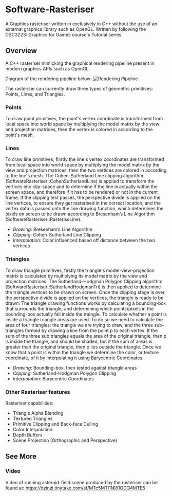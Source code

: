 # Software-Rasteriser
A Graphics rasteriser written in exclusively in C++ without the use of an external graphics library such as OpenGL.
Written by following the CSC3223: Graphics for Games course's Tutorial series.

## Overview
A C++ rasteriser mimicking the graphical rendering pipeline present in modern graphics APIs such as OpenGL.

Diagram of the rendering pipeline below:
![Rendering Pipeline](http://i64.tinypic.com/se5zww.jpg "Rendering Pipeline")

The rasteriser can currently draw three types of geometric primitives: Points, Lines, and Triangles.

### Points
To draw point primitives, the point's vertex coordinate is transformed from local space into world space by multiplying the model matrix by the view and projection matrices, then the vertex is colored in according to the point's mesh.

### Lines
To draw line primitives, firstly the line's vertex coordinates are transformed from local space into world space by multiplying the model matrix by the view and projection matrices, then the two vertices are colored in according to the line's mesh. The Cohen-Sutherland Line clipping algorithm (SoftwareRasteriser::CohenSutherlandLine) is applied to transform the vertices into clip-space and to determine if the line is actually within the screen space, and therefore if it has to be rendered or not in the current frame. If the clipping test passes, the perspective divide is applied on the line vertices, to ensure they get rasterised in the correct location, and the vertex data is passed onto the line drawing function, which determines the pixels on screen to be drawn according to Bresenham’s Line Algorithm (SoftwareRasteriser::RasteriseLine).

- *Drawing*: Bresenham’s Line Algorithm
- *Clipping*: Cohen-Sutherland Line Clipping
- *Interpolation*: Color influenced based off distance between the two vertices

### Triangles
To draw triangle primitives, firstly the triangle's model-view-projection matrix is calculated by multiplying its model matrix by the view and projection matrices. The Sutherland-Hodgman Polygon Clipping algorithm (SoftwareRasteriser::SutherlandHodgmanTri) is then applied to determine the triangle vertices to be drawn on screen. Once the clipping stage is over, the perspective divide is applied on the vertices, the triangle is ready to be drawn. The triangle drawing functions works by calculating a bounding-box that surrounds the triangle, and determining which points/pixels in the bounding-box actually fall inside the traingle. To calculate whether a point is inside a triangle triangle areas are used. To do so we need to calculate the area of four triangles: the triangle we are trying to draw, and the three sub-triangles formed by drawing a line from the point p to each vertex. If the sum of the three sub triangles equals the area of the original triangle, then p is inside the triangle, and should be shaded, but if the sum of areas is greater than the original triangle, then p lies outside the triangle. Once we know that a point is within the triangle we determine the color, or texture coordinate, of it by interpolating it using Barycentric Coordinates.

- *Drawing*: Bounding-box, then tested against triangle areas
- *Clipping*: Sutherland-Hodgman Polygon Clipping
- *Interpolation*: Barycentric Coordinates

### Other Rasteriser features

Rasteriser capabilities:
- Triangle Alpha Blending
- Textured Triangles
- Primitive Clipping and Back-face Culling
- Color Interpolation
- Depth Buffers
- Scene Projection (Orthographic and Perspective)

## See More
### Video
Video of running asteroid-field scene produced by the rasteriser can be found at: https://dzinzi.tinytake.com/sf/MTc5MTI1Nl81ODQ4MTE5
